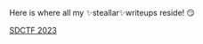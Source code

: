Here is where all my ✨steallar✨writeups reside! 😏

[SDCTF 2023](/writeUps4CTFs/SDCTF2023/SDCTF2023.html)